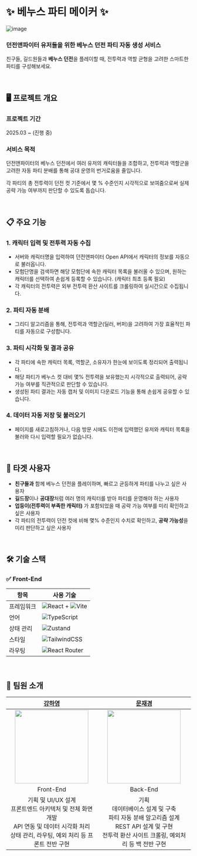 # ✨ 베누스 파티 메이커 ✨

![image](https://github.com/user-attachments/assets/0d9e5480-4da6-4741-8e2d-cfa85b15bb73)

### 던전앤파이터 유저들을 위한 베누스 던전 파티 자동 생성 서비스

친구들, 길드원들과 **베누스 던전**을 플레이할 때, 전투력과 역할 균형을 고려한 스마트한 파티를 구성해보세요.

<br/>

## 🖥️ 프로젝트 개요

### 프로젝트 기간

2025.03 ~ (진행 중)

### 서비스 목적

던전앤파이터의 베누스 던전에서 여러 유저의 캐릭터들을 조합하고, 전투력과 역할군을 고려한 자동 파티 분배를 통해 공대 운영의 번거로움을 줄입니다.

각 파티의 총 전투력이 던전 컷 기준에서 몇 % 수준인지 시각적으로 보여줌으로써 실제 공략 가능 여부까지 판단할 수 있도록 돕습니다.

<br/>

## 📋 주요 기능

### 1. 캐릭터 입력 및 전투력 자동 수집

-   서버와 캐릭터명을 입력하여 던전앤파이터 Open API에서 캐릭터의 정보를 자동으로 불러옵니다.
-   모험단명을 검색하면 해당 모험단에 속한 캐릭터 목록을 불러올 수 있으며, 원하는 캐릭터를 선택하여 손쉽게 등록할 수 있습니다. (캐릭터 최초 등록 필요)
-   각 캐릭터의 전투력은 외부 전투력 환산 사이트를 크롤링하여 실시간으로 수집됩니다.

### 2. 파티 자동 분배

-   그리디 알고리즘을 통해, 전투력과 역할군(딜러, 버퍼)을 고려하여 가장 효율적인 파티를 자동으로 구성합니다.

### 3. 파티 시각화 및 결과 공유

-   각 파티에 속한 캐릭터 목록, 역할군, 소유자가 한눈에 보이도록 정리되어 출력됩니다.
-   해당 파티가 베누스 컷 대비 몇% 전투력을 보유했는지 시각적으로 출력되어, 공략 가능 여부를 직관적으로 판단할 수 있습니다.
-   생성된 파티 결과는 자동 캡처 및 이미지 다운로드 기능을 통해 손쉽게 공유할 수 있습니다.

### 4. 데이터 자동 저장 및 불러오기

-   페이지를 새로고침하거나, 다음 방문 시에도 이전에 입력했던 유저와 캐릭터 목록을 불러와 다시 입력할 필요가 없습니다.

<br/>

## 🎯 타겟 사용자

-   **친구들과** 함께 베누스 던전을 플레이하며, 빠르고 균등하게 파티를 나누고 싶은 사용자
-   **길드장**이나 **공대장**처럼 여러 명의 캐릭터를 받아 파티를 운영해야 하는 사용자
-   **업둥이(전투력이 부족한 캐릭터)** 가 포함되었을 때 공략 가능 여부를 미리 확인하고 싶은 사용자
-   각 파티의 전투력이 던전 컷에 비해 몇% 수준인지 수치로 확인하고, **공략 가능성**을 미리 판단하고 싶은 사용자

<br/>

## 🛠️ 기술 스택

### ✅ Front-End

| 항목       | 사용 기술                                                                                                                                                                           |
| ---------- | ----------------------------------------------------------------------------------------------------------------------------------------------------------------------------------- |
| 프레임워크 | ![React](https://img.shields.io/badge/React-20232a?style=flat&logo=react&logoColor=61DAFB) + ![Vite](https://img.shields.io/badge/Vite-646CFF?style=flat&logo=vite&logoColor=white) |
| 언어       | ![TypeScript](https://img.shields.io/badge/TypeScript-3178C6?style=flat&logo=typescript&logoColor=white)                                                                            |
| 상태 관리  | ![Zustand](https://img.shields.io/badge/Zustand-FFDD57?style=flat&logo=zustand&logoColor=black)                                                                                     |
| 스타일     | ![TailwindCSS](https://img.shields.io/badge/Tailwind-06B6D4?style=flat&logo=tailwind-css&logoColor=white)                                                                           |
| 라우팅     | ![React Router](https://img.shields.io/badge/React_Router-CA4245?style=flat&logo=react-router&logoColor=white)                                                                      |

<br/>

## 👥 팀원 소개

|                                                       [강하영](https://github.com/Hayoung0708)                                                       |                                                       [문재경](https://github.com/MoonJaeGyeong)                                                        |
| :--------------------------------------------------------------------------------------------------------------------------------------------------: | :-----------------------------------------------------------------------------------------------------------------------------------------------------: |
|                                            <img src="https://github.com/Hayoung0708.png" width="200px"/>                                             |                                             <img src="https://github.com/MoonJaeGyeong.png" width="200px"/>                                             |
|                                                                      Front-End                                                                       |                                                                        Back-End                                                                         |
| 기획 및 UI/UX 설계<br/>프론트엔드 아키텍처 및 전체 화면 개발<br/>API 연동 및 데이터 시각화 처리<br/>상태 관리, 라우팅, 예외 처리 등 프론트 전반 구현 | 기획<br/>데이터베이스 설계 및 구축<br/>파티 자동 분배 알고리즘 설계<br/>REST API 설계 및 구현 <br/> 전투력 환산 사이트 크롤링, 예외처리 등 백 전반 구현 |
